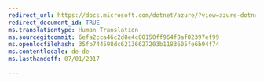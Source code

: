 ```yaml
---
redirect_url: https://docs.microsoft.com/dotnet/azure/?view=azure-dotnet
redirect_document_id: TRUE
ms.translationtype: Human Translation
ms.sourcegitcommit: 6efa2cca46c2d8e4c00150ff964f8af02397ef99
ms.openlocfilehash: 35fb744598dc62136627203b1183605fe6b94f74
ms.contentlocale: de-de
ms.lasthandoff: 07/01/2017

---
```


